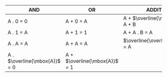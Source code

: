 |**AND**|**OR**|**ADDITIONAL**|
|---|---|---|
|A . 0 = 0|A + 0 = A|A + $\overline{\mbox{A}}$ . B = A + B |
|A . 1 = A|A + 1 = 1|A + A . B = A|
|A . A = A|A + A = A|$\overline{\overline{\mbox{A}}}$ = A|
|A . $\overline{\mbox{A}}$ = 0|A + $\overline{\mbox{A}}$ = 1||

